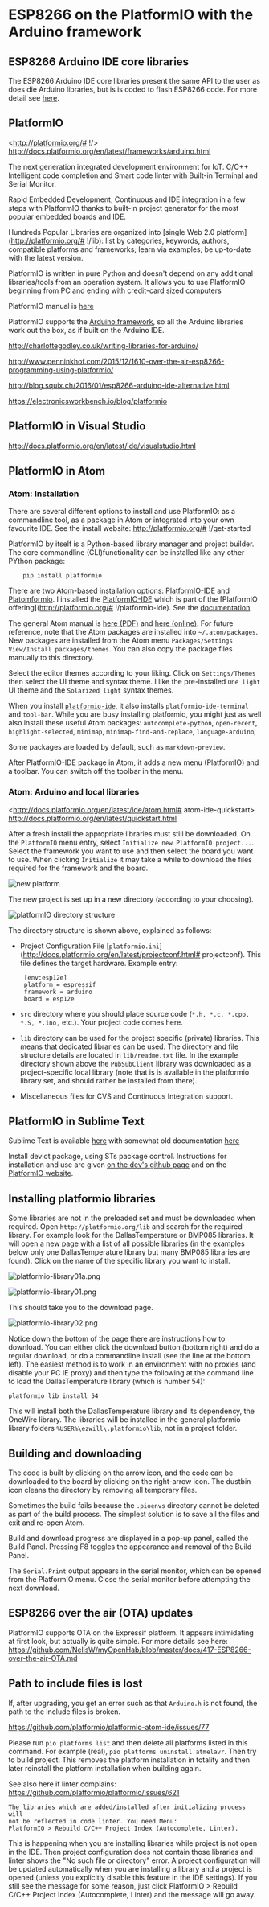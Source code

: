 # ESP8266 on the PlatformIO with the Arduino framework

## ESP8266 Arduino IDE core libraries

The ESP8266 Arduino IDE core libraries present the same API to the user as does die Arduino libraries, but is is coded to flash ESP8266 code.  For more detail see [here](https://github.com/NelisW/myOpenHab/blob/master/docs/411-ESP8266-prepare-Arduino-IDE.md).

## PlatformIO

<http://platformio.org/# !/>  
<http://docs.platformio.org/en/latest/frameworks/arduino.html>

The next generation integrated development environment for IoT.
C/C++ Intelligent code completion and Smart code linter with Built-in Terminal and Serial Monitor.

Rapid Embedded Development, Continuous and IDE integration in a few steps with PlatformIO thanks to built-in project generator for the most popular embedded boards and IDE.

Hundreds Popular Libraries are organized into [single Web 2.0 platform](http://platformio.org/# !/lib): list by categories, keywords, authors, compatible platforms and frameworks; learn via examples; be up-to-date with the latest version.

PlatformIO is written in pure Python and doesn't depend on any additional libraries/tools from an operation system. It allows you to use PlatformIO beginning from PC and ending with credit-card sized computers

PlatformIO manual is [here](https://media.readthedocs.org/pdf/platformio/latest/platformio.pdf)

PlatformIO supports the [Arduino framework](http://docs.platformio.org/en/latest/frameworks/arduino.html), so all the Arduino libraries work out the box, as if built on the Arduino IDE.

http://charlottegodley.co.uk/writing-libraries-for-arduino/

http://www.penninkhof.com/2015/12/1610-over-the-air-esp8266-programming-using-platformio/

http://blog.squix.ch/2016/01/esp8266-arduino-ide-alternative.html

https://electronicsworkbench.io/blog/platformio


## PlatformIO in Visual Studio

http://docs.platformio.org/en/latest/ide/visualstudio.html


## PlatformIO in Atom

### Atom: Installation
There are several different options to install and use PlatformIO: as a commandline tool, as a package in Atom or integrated into your own favourite IDE.  See the install website:  http://platformio.org/# !/get-started

PlatformIO by itself is a Python-based library manager and project builder.  The core commandline (CLI)functionality can be installed like any other PYthon package:

        pip install platformio

There are two [Atom](https://atom.io/)-based installation options:
[PlatformIO-IDE](https://atom.io/packages/platformio-ide)
and
[Platomformio](https://atom.io/packages/platomformio).  I installed the
[PlatformIO-IDE](https://atom.io/packages/platformio-ide) which is part of the [PlatformIO offering](http://platformio.org/# !/platformio-ide). See the [documentation](http://docs.platformio.org/en/latest/ide/atom.html).

The general Atom manual is [here (PDF)](http://orm-atlas2-prod.s3.amazonaws.com/pdf/9af84cd12b0be2cc97b3951aee5bf949.pdf) and [here (online)](https://atom.io/docs/latest/).
For future reference, note that the Atom packages are installed into `~/.atom/packages`.  New packages are installed from the Atom menu `Packages/Settings View/Install packages/themes`.  You can also copy the package files manually to this directory.

Select the editor themes according to your liking. Click on `Settings/Themes` then select the UI theme and syntax theme. I like the pre-installed `One light` UI theme and the `Solarized light` syntax themes.

When you install [`platformio-ide`](https://atom.io/packages/platformio-ide), it also installs `platformio-ide-terminal` and `tool-bar`.  While you are busy installing platformio, you might just as well also install these useful Atom packages:
`autocomplete-python`,
`open-recent`,
`highlight-selected`,
`minimap`,
`minimap-find-and-replace`,
`language-arduino`,

Some packages are loaded by default, such as `markdown-preview`.

After PlatformIO-IDE package in Atom, it adds a new menu (PlatformIO) and a toolbar.  You can switch off the toolbar in the menu.


### Atom: Arduino and local libraries

<http://docs.platformio.org/en/latest/ide/atom.html# atom-ide-quickstart>  
<http://docs.platformio.org/en/latest/quickstart.html>  

After a fresh install the appropriate libraries must still be downloaded.  On the `PlatformIO` menu entry, select `Initialize new PlatformIO project...`.  Select the framework you want to use and then select the board you want to use.  When clicking `Initialize` it may take a while to download the files required for the framework and the board.

![new platform](images/platformio-newplatform.png)

The new project is set up in a new directory (according to your choosing).   

![platformIO directory structure](images/platformio-project-directory.png)

The directory structure is shown above, explained as follows:

-  Project Configuration File [`platformio.ini`](http://docs.platformio.org/en/latest/projectconf.html# projectconf). This file defines the target hardware. Example entry:

        [env:esp12e]
        platform = espressif
        framework = arduino
        board = esp12e

-  `src` directory where you should place source code (`*.h, *.c, *.cpp, *.S, *.ino,` etc.).  Your project code comes here.
-  `lib` directory can be used for the project specific (private) libraries. This means that dedicated libraries can be used.  The directory and file structure details are located in `lib/readme.txt` file.  In the example directory shown above the `PubSubClient` library was downloaded as a project-specific local library (note that is is available in the platformio library set, and should rather be installed from there).
-  Miscellaneous files for CVS and Continuous Integration support.

## PlatformIO in Sublime Text
Sublime Text is available [here](https://www.sublimetext.com/) with somewhat old documentation [here](http://docs.sublimetext.info/en/latest/)

Install deviot package, using STs package control.  Instructions for installation and use are given [on the dev's github page](https://github.com/gepd/Deviot) and on the [PlatformIO website](http://docs.platformio.org/en/latest/ide/sublimetext.html).






## Installing platformio libraries

Some libraries are not in the preloaded set and must be downloaded when required.
Open `http://platformio.org/lib` and search for the required library. For example look for the DallasTemperature or BMP085 libraries.
It will open a new page with a list of all possible libraries (in the examples below only one DallasTemperature library but many BMP085 libraries are found).  Click on the name of the specific library you want to install.

![platformio-library01a.png](images/platformio-library01a.png)

![platformio-library01.png](images/platformio-library01.png)

This should take you to the download page.

![platformio-library02.png](images/platformio-library02.png)

Notice down the bottom of the page there are instructions how to download.  You can either click the download button (bottom right) and do a regular download, or do a commandline install (see the line at the bottom left).  The easiest method is to work in an environment with no proxies (and disable your PC IE proxy) and then type the following at the command line to load the DallasTemperature library (which is number 54):

    platformio lib install 54

This will install both the  DallasTemperature library and its dependency, the OneWire library.  The libraries will be installed in the general platformio library folders `%USER%\ezwill\.platformio\lib`, not in a project folder.


## Building and downloading

The code is built by clicking on the arrow icon, and the code can be downloaded to the board by clicking on the right-arrow icon.  The dustbin icon cleans the directory by removing all temporary files.

Sometimes the build fails because the `.pioenvs` directory cannot be deleted as part of the build process.  The simplest solution is to save all the files and exit and re-open Atom.

Build and download progress are displayed in a pop-up panel, called the Build Panel.  Pressing F8 toggles the appearance and removal of the Build Panel.

The `Serial.Print` output appears in the serial monitor, which can be opened from the PlatformIO menu.  Close the serial monitor before attempting the next download.

## ESP8266 over the air (OTA) updates

PlatformIO supports OTA on the Expressif platform.  It appears intimidating at first look, but actually is quite simple.
For more details see here: <https://github.com/NelisW/myOpenHab/blob/master/docs/417-ESP8266-over-the-air-OTA.md>

## Path to include files is lost

If, after upgrading, you get an error such as that `Arduino.h` is not found, the path to the include files is broken.  

https://github.com/platformio/platformio-atom-ide/issues/77

Please run `pio platforms list` and then delete all platforms listed in this command. For example (real), `pio platforms uninstall atmelavr`. Then try to build project.  This removes the platform installation in totality and then later reinstall the platform installation when building again.

See also here if linter complains:  
https://github.com/platformio/platformio/issues/621



    The libraries which are added/installed after initializing process will 
	not be reflected in code linter. You need Menu: 
	PlatformIO > Rebuild C/C++ Project Index (Autocomplete, Linter).

This is happening when you are installing libraries while project is not open in the IDE. Then project configuration does not contain those libraries and linter shows the "No such file or directory" error. A project configuration will be updated automatically when you are installing a library and a project is opened (unless you explicitly disable this feature in the IDE settings). If you still see the message for some reason, just click PlatformIO > Rebuild C/C++ Project Index (Autocomplete, Linter) and the message will go away.